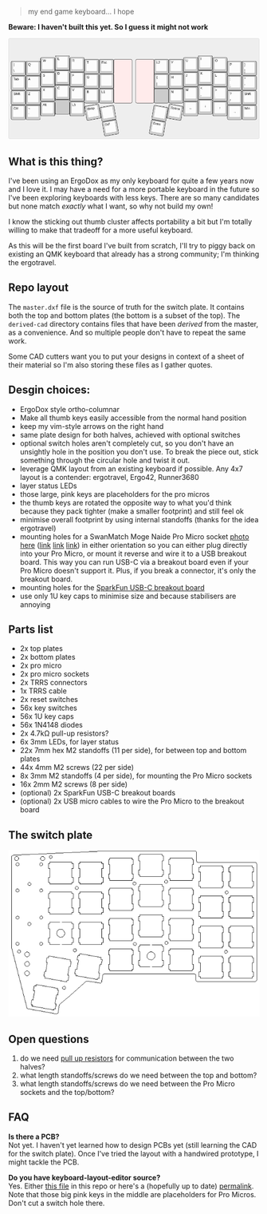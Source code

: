 > my end game keyboard... I hope

**Beware: I haven't built this yet. So I guess it might not work**

![keyboard layout](./layout.png)

## What is this thing?
I've been using an ErgoDox as my only keyboard for quite a few years now and I
love it. I may have a need for a more portable keyboard in the future so I've
been exploring keyboards with less keys. There are so many candidates but none
match *exactly* what I want, so why not build my own!

I know the sticking out thumb cluster affects portability a bit but I'm totally
willing to make that tradeoff for a more useful keyboard.

As this will be the first board I've built from scratch, I'll try to piggy back
on existing an QMK keyboard that already has a strong community; I'm thinking
the ergotravel.

## Repo layout
The `master.dxf` file is the source of truth for the switch plate. It contains
both the top and bottom plates (the bottom is a subset of the top). The
`derived-cad` directory contains files that have been *derived* from the
master, as a convenience. And so multiple people don't have to repeat the same
work.

Some CAD cutters want you to put your designs in context of a sheet of their
material so I'm also storing these files as I gather quotes.

## Desgin choices:
  - ErgoDox style ortho-columnar
  - Make all thumb keys easily accessible from the normal hand position
  - keep my vim-style arrows on the right hand
  - same plate design for both halves, achieved with optional switches
  - optional switch holes aren't completely cut, so you don't have an unsightly
      hole in the position you don't use. To break the piece out, stick
      something through the circular hole and twist it out.
  - leverage QMK layout from an existing keyboard if possible. Any 4x7 layout
      is a contender: ergotravel, Ergo42, Runner3680
  - layer status LEDs
  - those large, pink keys are placeholders for the pro micros
  - the thumb keys are rotated the opposite way to what you'd think because
    they pack tighter (make a smaller footprint) and still feel ok
  - minimise overall footprint by using internal standoffs (thanks for the idea
      ergotravel)
  - mounting holes for a SwanMatch Moge Naide Pro Micro socket [photo
      here](./misc/swanmatch-moge-naide.jpg)
      ([link](https://booth.pm/ja/items/1073313)
      [link](https://twitter.com/swan_match/status/1034413919882731521)
      [link](https://www.instagram.com/p/BtsCKRRgETS/)) in either orientation
      so you can either plug directly into your Pro Micro, or mount it reverse
      and wire it to a USB breakout board. This way you can run USB-C via a
      breakout board even if your Pro Micro doesn't support it. Plus, if you
      break a connector, it's only the breakout board.
  - mounting holes for the [SparkFun USB-C breakout
      board](https://github.com/sparkfun/USB-C-Breakout/)
  - use only 1U key caps to minimise size and because stabilisers are annoying

## Parts list
  - 2x top plates
  - 2x bottom plates
  - 2x pro micro
  - 2x pro micro sockets
  - 2x TRRS connectors
  - 1x TRRS cable
  - 2x reset switches
  - 56x key switches
  - 56x 1U key caps
  - 56x 1N4148 diodes
  - 2x 4.7kΩ pull-up resistors?
  - 6x 3mm LEDs, for layer status
  - 22x 7mm hex M2 standoffs (11 per side), for between top and bottom plates
  - 44x 4mm M2 screws (22 per side)
  - 8x 3mm M2 standoffs (4 per side), for mounting the Pro Micro sockets
  - 16x 2mm M2 screws (8 per side)
  - (optional) 2x SparkFun USB-C breakout boards
  - (optional) 2x USB micro cables to wire the Pro Micro to the breakout board

## The switch plate
![switch plate](./switch-plate.png)

## Open questions
  1. do we need [pull up
     resistors](https://beta.docs.qmk.fm/features/feature_split_keyboard#required-hardware) for communication between the two halves?
  1. what length standoffs/screws do we need between the top and bottom?
  1. what length standoffs/screws do we need between the Pro Micro sockets and the
     top/bottom?

## FAQ
**Is there a PCB?**\
Not yet. I haven't yet learned how to design PCBs yet (still learning the CAD
for the switch plate). Once I've tried the layout with a handwired prototype, I
might tackle the PCB.

**Do you have keyboard-layout-editor source?**\
Yes. Either [this file](./keyboard-layout-editor-config.txt) in this repo or here's a (hopefully up to date)
[permalink](http://www.keyboard-layout-editor.com/##@@_y:1&x:3;&=E&_x:8.75;&=I;&@_y:-0.875&x:2;&=W&_x:1;&=R&_x:6.75;&=U&_x:1;&=O;&@_y:-0.875&x:5;&=T&=Esc&_c=#ffebeb&g:true&a:7&w:1.25&h:3;&=&_x:0.25&w:1.25&h:3;&=&_c=#cccccc&g:false&a:4;&=L2&=Y;&@_y:-0.875;&=%7C%0A%5C&=Q&_x:12.75;&=P&=%7D%0A%5D;&@_y:-0.375&x:3;&=D&_x:8.75;&=K;&@_y:-0.875&x:2;&=S&_x:1;&=F&_x:6.75;&=J&_x:1;&=L;&@_y:-0.875&x:5;&=G&_a:7;&=&_x:2.75&a:4;&=%7B%0A%5B&=H;&@_y:-0.875;&=Tab&=A&_x:12.75;&=/:%0A/;&=%22%0A';&@_y:-0.375&x:3;&=C&_x:8.75;&=%3C%0A,;&@_y:-0.875&x:2;&=X&_x:1;&=V&_x:6.75;&=M&_x:1;&=%3E%0A.;&@_y:-0.875&x:5;&=B&=L1&_x:2.75&g:true&a:7;&=&_g:false&a:4;&=N;&@_y:-0.875;&=Shift&=Z&_x:12.75;&=?%0A//&=Shift;&@_y:-0.375&x:3&g:true&a:7;&=&_x:8.75&g:false;&=%E2%86%93;&@_y:-0.875&x:2&a:4;&=Alt&_x:1;&=L5&_x:6.75&a:7;&=%E2%86%90&_x:1;&=%E2%86%91;&@_y:-0.75&a:4;&=Ctrl&=~%0A%60&_x:12.75&a:7;&=%E2%86%92&_a:4;&=Win;&@_r:10&rx:12&ry:4.5&x:-1.25;&=Space;&@_y:-0.75&x:-2.25&a:7;&=;&@_x:-2.25&a:4;&=Enter;&@_r:-10&rx:4.75&x:0.25;&=Bksp;&@_y:-0.75&x:1.25&a:7;&=;&@_x:1.25&a:4;&=Del).
Note that those big pink keys in the middle are placeholders for Pro Micros.
Don't cut a switch hole there.
